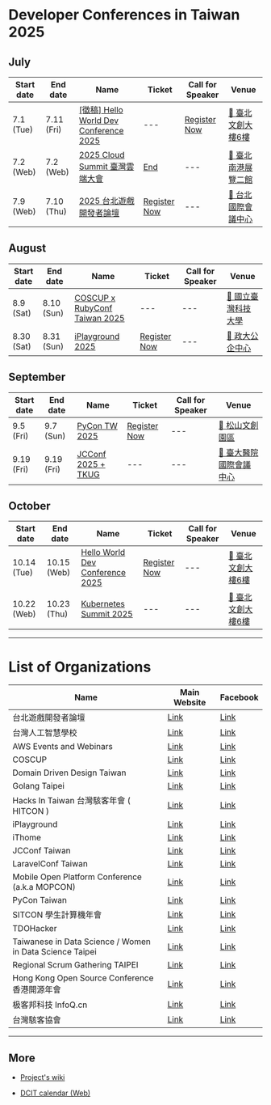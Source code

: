 # Developer Conferences in Taiwan 2025

## July

| Start date | End date | Name | Ticket | Call for Speaker | Venue |
| ---------- | -------- | ---- | ------ | ---------------- | ----- |
| 7.1 (Tue) | 7.11 (Fri) | [[徵稿] Hello World Dev Conference 2025](https://hwdc.ithome.com.tw/2025) | --- | [Register Now](https://hwdc.ithome.com.tw/2025/CFP) | [🛵 臺北文創大樓6樓](https://maps.google.com/?q=%E8%87%BA%E5%8C%97%E6%96%87%E5%89%B5%E5%A4%A7%E6%A8%936%E6%A8%93) |
| 7.2 (Web) | 7.2 (Web) | [2025 Cloud Summit 臺灣雲端大會](https://cloudsummit.ithome.com.tw/) | [End](https://signuptces.ithome.com.tw/) | --- | [🛵 臺北南港展覽二館](https://maps.google.com/?q=%E8%87%BA%E5%8C%97%E5%8D%97%E6%B8%AF%E5%B1%95%E8%A6%BD%E4%BA%8C%E9%A4%A8) |
| 7.9 (Web) | 7.10 (Thu) | [2025 台北遊戲開發者論壇](https://2025.tgdf.tw/) | [Register Now](https://tgdf.kktix.cc/events/2025tgdf) | --- | [🛵 台北國際會議中心](https://maps.google.com/?q=%E5%8F%B0%E5%8C%97%E5%9C%8B%E9%9A%9B%E6%9C%83%E8%AD%B0%E4%B8%AD%E5%BF%83) |

## August

| Start date | End date | Name | Ticket | Call for Speaker | Venue |
| ---------- | -------- | ---- | ------ | ---------------- | ----- |
| 8.9 (Sat) | 8.10 (Sun) | [COSCUP x RubyConf Taiwan 2025](https://coscup.org/2025/) | --- | --- | [🛵 國立臺灣科技大學](https://maps.google.com/?q=%E5%9C%8B%E7%AB%8B%E8%87%BA%E7%81%A3%E7%A7%91%E6%8A%80%E5%A4%A7%E5%AD%B8) |
| 8.30 (Sat) | 8.31 (Sun) | [iPlayground 2025](https://iplayground.io/2025/) | [Register Now](https://iplayground.kktix.cc/events/2025general) | --- | [🛵 政大公企中心](https://maps.google.com/?q=%E6%94%BF%E5%A4%A7%E5%85%AC%E4%BC%81%E4%B8%AD%E5%BF%83) |

## September

| Start date | End date | Name | Ticket | Call for Speaker | Venue |
| ---------- | -------- | ---- | ------ | ---------------- | ----- |
| 9.5 (Fri) | 9.7 (Sun) | [PyCon TW 2025](https://tw.pycon.org/2025) | [Register Now](https://tw.pycon.org/2025/zh-hant/registration/tickets) | --- | [🛵 松山文創園區](https://maps.google.com/?q=%E6%9D%BE%E5%B1%B1%E6%96%87%E5%89%B5%E5%9C%92%E5%8D%80) |
| 9.19 (Fri) | 9.19 (Fri) | [JCConf 2025 + TKUG](https://jcconf.tw/2025/) | --- | --- | [🛵 臺大醫院國際會議中心](https://maps.google.com/?q=%E8%87%BA%E5%A4%A7%E9%86%AB%E9%99%A2%E5%9C%8B%E9%9A%9B%E6%9C%83%E8%AD%B0%E4%B8%AD%E5%BF%83) |

## October

| Start date | End date | Name | Ticket | Call for Speaker | Venue |
| ---------- | -------- | ---- | ------ | ---------------- | ----- |
| 10.14 (Tue) | 10.15 (Web) | [Hello World Dev Conference 2025](https://hwdc.ithome.com.tw/2025) | [Register Now](https://hwdc.ithome.com.tw/2025/ticket) | --- | [🛵 臺北文創大樓6樓](https://maps.google.com/?q=%E8%87%BA%E5%8C%97%E6%96%87%E5%89%B5%E5%A4%A7%E6%A8%936%E6%A8%93) |
| 10.22 (Web) | 10.23 (Thu) | [Kubernetes Summit 2025](https://k8s.ithome.com.tw) | --- | --- | [🛵 臺北文創大樓6樓](https://maps.google.com/?q=%E8%87%BA%E5%8C%97%E6%96%87%E5%89%B5%E5%A4%A7%E6%A8%936%E6%A8%93) |

---

# List of Organizations

| Name | Main Website | Facebook |
| ---- | ------------ | -------- |
| 台北遊戲開發者論壇 | [Link](https://tgdf.tw/) | [Link](https://www.facebook.com/TGDF.Official/) |
| 台灣人工智慧學校 | [Link](https://aiacademy.tw/) | [Link](https://www.facebook.com/aiacademy.tw/) |
| AWS Events and Webinars | [Link](https://aws.amazon.com/events) | [Link](https://www.facebook.com/amazonwebservices) |
| COSCUP | [Link](https://coscup.org/) | [Link](https://www.facebook.com/coscup/) |
| Domain Driven Design Taiwan | [Link](https://www.ddd-tw.com/) | [Link](https://www.facebook.com/DDDCommunity.tw/) |
| Golang Taipei | [Link](https://www.meetup.com/golang-taipei-meetup) | [Link](https://www.facebook.com/groups/269001993248363) |
| Hacks In Taiwan 台灣駭客年會 ( HITCON ) | [Link](https://hitcon.org/) | [Link](https://www.facebook.com/HITCON) |
| iPlayground | [Link](https://iplayground.io/) | [Link](https://www.facebook.com/theiPlayground) |
| iThome | [Link](https://www.ithome.com.tw/) | [Link](https://zh-tw.facebook.com/ithomeonline) |
| JCConf Taiwan | [Link](https://jcconf.tw/) | [Link](https://www.facebook.com/jcconf/) |
| LaravelConf Taiwan | [Link](https://laravelconf.tw/) | [Link](https://zh-tw.facebook.com/laravelconftw/) |
| Mobile Open Platform Conference (a.k.a MOPCON) | [Link](https://mopcon.org/) | [Link](https://zh-tw.facebook.com/mopcon/) |
| PyCon Taiwan | [Link](https://tw.pycon.org/) | [Link](https://zh-tw.facebook.com/pycontw/) |
| SITCON 學生計算機年會 | [Link](https://sitcon.org/) | [Link](https://sitcon.org/fb) |
| TDOHacker | [Link](http://tdohacker.org/) | [Link](https://www.facebook.com/tdohacker) |
| Taiwanese in Data Science / Women in Data Science Taipei | [Link](https://www.widstaipei.org/) | [Link](https://www.facebook.com/TWiDataScience/) |
| Regional Scrum Gathering TAIPEI | [Link](https://rsg.taipei/) | [Link](https://www.facebook.com/rsgtaipei) |
| Hong Kong Open Source Conference 香港開源年會 | [Link](https://hkoscon.org/) | [Link](https://www.facebook.com/hkoscon/) |
| 极客邦科技 InfoQ.cn | [Link](https://www.infoq.cn/) | [Link](https://weibo.com/p/1006061746173800/hom) |
| 台灣駭客協會 | [Link](https://hacker.org.tw/) | [Link](https://www.facebook.com/HackersInTaiwan) |

---

## More


 - [Project's wiki](https://github.com/IvanWei/developer-conferences-in-taiwan/wiki)
    
 - [DCIT calendar (Web)](https://dcit.ivanwei.co/)
    
